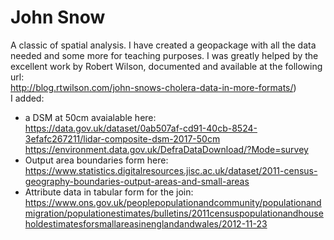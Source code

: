 # John Snow
A classic of spatial analysis. I have created a geopackage with all the data needed and some more for teaching purposes.
I was greatly helped by the excellent work by Robert Wilson, documented and available at the following url:<br>
http://blog.rtwilson.com/john-snows-cholera-data-in-more-formats/)<br>
I added:
* a DSM at 50cm avaialable here:<br>
https://data.gov.uk/dataset/0ab507af-cd91-40cb-8524-3efafc267211/lidar-composite-dsm-2017-50cm
https://environment.data.gov.uk/DefraDataDownload/?Mode=survey
* Output area boundaries form here:<br>
https://www.statistics.digitalresources.jisc.ac.uk/dataset/2011-census-geography-boundaries-output-areas-and-small-areas
* Attribute data in tabular form for the join:<br>
https://www.ons.gov.uk/peoplepopulationandcommunity/populationandmigration/populationestimates/bulletins/2011censuspopulationandhouseholdestimatesforsmallareasinenglandandwales/2012-11-23

